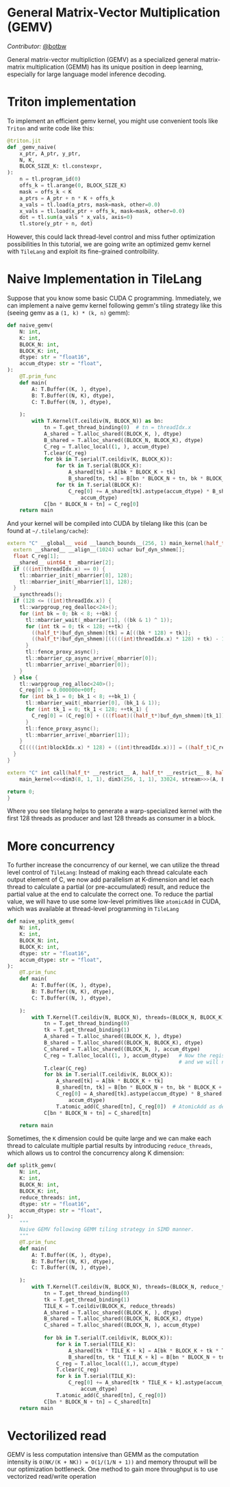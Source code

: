 General Matrix-Vector Multiplication (GEMV)
===========================================

<div style="text-align: left;">
    <em>Contributor: </em> <a href="https://github.com/botbw">@botbw</a>
</div>

General matrix-vector multipliction (GEMV) as a specialized general matrix-matrix multiplication (GEMM) has its unique position in deep learning, especially for large language model inference decoding.

# Triton implementation
To implement an efficient gemv kernel, you might use convenient tools like `Triton` and write code like this:

```python
@triton.jit
def _gemv_naive(
    x_ptr, A_ptr, y_ptr,
    N, K,
    BLOCK_SIZE_K: tl.constexpr,
):
    n = tl.program_id(0)
    offs_k = tl.arange(0, BLOCK_SIZE_K)
    mask = offs_k < K
    a_ptrs = A_ptr + n * K + offs_k
    a_vals = tl.load(a_ptrs, mask=mask, other=0.0)
    x_vals = tl.load(x_ptr + offs_k, mask=mask, other=0.0)
    dot = tl.sum(a_vals * x_vals, axis=0)
    tl.store(y_ptr + n, dot)
```

However, this could lack thread-level control and miss futher optimization possibilities In this tutorial, we are going write an optimized gemv kernel with `TileLang` and exploit its fine-grained controlbility.

# Naive Implementation in TileLang
Suppose that you know some basic CUDA C programming. Immediately, we can implement a naive gemv kernel following gemm's tiling strategy like this (seeing gemv as a `(1, k) * (k, n)` gemm):

```python
def naive_gemv(
    N: int,
    K: int,
    BLOCK_N: int,
    BLOCK_K: int,
    dtype: str = "float16",
    accum_dtype: str = "float",
):
    @T.prim_func
    def main(
        A: T.Buffer((K, ), dtype),
        B: T.Buffer((N, K), dtype),
        C: T.Buffer((N, ), dtype),
        
    ):
        with T.Kernel(T.ceildiv(N, BLOCK_N)) as bn:
            tn = T.get_thread_binding(0)  # tn = threadIdx.x
            A_shared = T.alloc_shared((BLOCK_K, ), dtype)
            B_shared = T.alloc_shared((BLOCK_N, BLOCK_K), dtype)
            C_reg = T.alloc_local((1, ), accum_dtype)
            T.clear(C_reg)
            for bk in T.serial(T.ceildiv(K, BLOCK_K)):
                for tk in T.serial(BLOCK_K):
                    A_shared[tk] = A[bk * BLOCK_K + tk]
                    B_shared[tn, tk] = B[bn * BLOCK_N + tn, bk * BLOCK_K + tk]
                for tk in T.serial(BLOCK_K):
                    C_reg[0] += A_shared[tk].astype(accum_dtype) * B_shared[tn, tk].astype(
                        accum_dtype)
            C[bn * BLOCK_N + tn] = C_reg[0]
    return main
```

And your kernel will be compiled into CUDA by tilelang like this (can be found at `~/.tilelang/cache`):

```C++
extern "C" __global__ void __launch_bounds__(256, 1) main_kernel(half_t* __restrict__ A, half_t* __restrict__ B, half_t* __restrict__ C) {
  extern __shared__ __align__(1024) uchar buf_dyn_shmem[];
  float C_reg[1];
  __shared__ uint64_t _mbarrier[2];
  if (((int)threadIdx.x) == 0) {
    tl::mbarrier_init(_mbarrier[0], 128);
    tl::mbarrier_init(_mbarrier[1], 128);
  }
  __syncthreads();
  if (128 <= ((int)threadIdx.x)) {
    tl::warpgroup_reg_dealloc<24>();
    for (int bk = 0; bk < 8; ++bk) {
      tl::mbarrier_wait(_mbarrier[1], ((bk & 1) ^ 1));
      for (int tk = 0; tk < 128; ++tk) {
        ((half_t*)buf_dyn_shmem)[tk] = A[((bk * 128) + tk)];
        ((half_t*)buf_dyn_shmem)[(((((int)threadIdx.x) * 128) + tk) - 16256)] = B[(((((((int)blockIdx.x) * 131072) + (((int)threadIdx.x) * 1024)) + (bk * 128)) + tk) - 131072)];
      }
      tl::fence_proxy_async();
      tl::mbarrier_cp_async_arrive(_mbarrier[0]);
      tl::mbarrier_arrive(_mbarrier[0]);
    }
  } else {
    tl::warpgroup_reg_alloc<240>();
    C_reg[0] = 0.000000e+00f;
    for (int bk_1 = 0; bk_1 < 8; ++bk_1) {
      tl::mbarrier_wait(_mbarrier[0], (bk_1 & 1));
      for (int tk_1 = 0; tk_1 < 128; ++tk_1) {
        C_reg[0] = (C_reg[0] + (((float)((half_t*)buf_dyn_shmem)[tk_1]) * ((float)((half_t*)buf_dyn_shmem)[(((((int)threadIdx.x) * 128) + tk_1) + 128)])));
      }
      tl::fence_proxy_async();
      tl::mbarrier_arrive(_mbarrier[1]);
    }
    C[((((int)blockIdx.x) * 128) + ((int)threadIdx.x))] = ((half_t)C_reg[0]);
  }
}

extern "C" int call(half_t* __restrict__ A, half_t* __restrict__ B, half_t* __restrict__ C, cudaStream_t stream=cudaStreamDefault) {
	main_kernel<<<dim3(8, 1, 1), dim3(256, 1, 1), 33024, stream>>>(A, B, C);

return 0;
}
```

Where you see tilelang helps to generate a warp-specialized kernel with the first 128 threads as producer and last 128 threads as consumer in a block.

# More concurrency

To further increase the concurrency of our kernel, we can utilize the thread level control of `TileLang`: Instead of making each thread calculate each output element of C, we now add parallelism at K-dimension and let each thread to calculate a partial (or pre-accumulated) result, and reduce the partial value at the end to calculate the correct one. To reduce the partial value, we will have to use some low-level primitives like `atomicAdd` in CUDA, which was available at thread-level programming in `TileLang`

```python
def naive_splitk_gemv(
    N: int,
    K: int,
    BLOCK_N: int,
    BLOCK_K: int,
    dtype: str = "float16",
    accum_dtype: str = "float",
):
    @T.prim_func
    def main(
        A: T.Buffer((K, ), dtype),
        B: T.Buffer((N, K), dtype),
        C: T.Buffer((N, ), dtype),
        
    ):
        with T.Kernel(T.ceildiv(N, BLOCK_N), threads=(BLOCK_N, BLOCK_K)) as bn:
            tn = T.get_thread_binding(0)
            tk = T.get_thread_binding(1)
            A_shared = T.alloc_shared((BLOCK_K, ), dtype)
            B_shared = T.alloc_shared((BLOCK_N, BLOCK_K), dtype)
            C_shared = T.alloc_shared((BLOCK_N, ), accum_dtype)
            C_reg = T.alloc_local((1, ), accum_dtype)   # Now the register of a single thread only stores partial result
                                                        # and we will need to reduce it in C_shared
            T.clear(C_reg)
            for bk in T.serial(T.ceildiv(K, BLOCK_K)):
                A_shared[tk] = A[bk * BLOCK_K + tk]
                B_shared[tn, tk] = B[bn * BLOCK_N + tn, bk * BLOCK_K + tk]
                C_reg[0] = A_shared[tk].astype(accum_dtype) * B_shared[tn, tk].astype(
                    accum_dtype)
                T.atomic_add(C_shared[tn], C_reg[0])  # AtomicAdd as defined in src/tl_templates/cuda/common.h
            C[bn * BLOCK_N + tn] = C_shared[tn]

    return main
```

Sometimes, the `K` dimension could be quite large and we can make each thread to calculate multiple partial results by introducing `reduce_threads`, which allows us to control the concurrency along K dimension:

```python
def splitk_gemv(
    N: int,
    K: int,
    BLOCK_N: int,
    BLOCK_K: int,
    reduce_threads: int,
    dtype: str = "float16",
    accum_dtype: str = "float",
):
    """
    Naive GEMV following GEMM tiling strategy in SIMD manner.
    """
    @T.prim_func
    def main(
        A: T.Buffer((K, ), dtype),
        B: T.Buffer((N, K), dtype),
        C: T.Buffer((N, ), dtype),
        
    ):
        with T.Kernel(T.ceildiv(N, BLOCK_N), threads=(BLOCK_N, reduce_threads)) as bn:
            tn = T.get_thread_binding(0)
            tk = T.get_thread_binding(1)
            TILE_K = T.ceildiv(BLOCK_K, reduce_threads)
            A_shared = T.alloc_shared((BLOCK_K, ), dtype)
            B_shared = T.alloc_shared((BLOCK_N, BLOCK_K), dtype)
            C_shared = T.alloc_shared((BLOCK_N, ), accum_dtype)
            
            for bk in T.serial(T.ceildiv(K, BLOCK_K)):
                for k in T.serial(TILE_K):
                    A_shared[tk * TILE_K + k] = A[bk * BLOCK_K + tk * TILE_K + k]
                    B_shared[tn, tk * TILE_K + k] = B[bn * BLOCK_N + tn, bk * BLOCK_K + tk * TILE_K + k]
                C_reg = T.alloc_local((1,), accum_dtype)
                T.clear(C_reg)
                for k in T.serial(TILE_K):
                    C_reg[0] += A_shared[tk * TILE_K + k].astype(accum_dtype) * B_shared[tn, tk * TILE_K + k].astype(
                        accum_dtype)
                T.atomic_add(C_shared[tn], C_reg[0])
            C[bn * BLOCK_N + tn] = C_shared[tn]
    return main
```


# Vectorilized read

GEMV is less computation intensive than GEMM as the computation intensity is `O(NK/(K + NK)) = O(1/(1/N + 1))` and memory throuput will be our optimization bottleneck. One method to gain more throughput is to use vectorized read/write operation